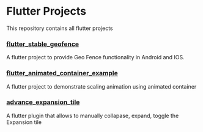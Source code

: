 # Flutter Projects
This repository contains all flutter projects

### [flutter_stable_geofence](https://github.com/tarique-khan/flutter_stable_geofence)
A flutter project to provide Geo Fence functionality in Android and IOS.

### [flutter_animated_container_example](https://github.com/tarique-khan/animated_container_example)
A flutter project to demonstrate scaling animation using animated container

### [advance_expansion_tile](https://github.com/tarique-khan/configurable_expansion_tile_plus)
A flutter plugin that allows to manually collapase, expand, toggle the Expansion tile
